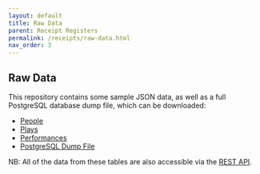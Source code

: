 ```yaml
---
layout: default
title: Raw Data
parent: Receipt Registers
permalink: /receipts/raw-data.html
nav_order: 3
---
```


## Raw Data

This repository contains some sample JSON data, as well as a full PostgreSQL database dump file, which can be downloaded:

- [People](/data/json/people.json)
- [Plays](/data/json/plays.json)
- [Performances](/data/json/performances.json)
- [PostgreSQL Dump File](data/dump/cfrp-database.dump)

NB: All of the data from these tables are also accessible via the [REST API](api).
